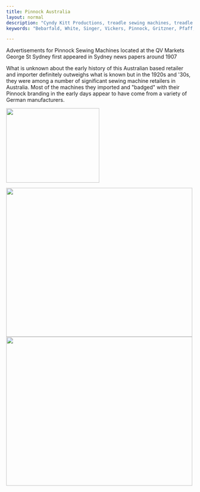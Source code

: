 ```yaml
---
title: Pinnock Australia
layout: normal
description: "Cyndy Kitt Productions, treadle sewing machines, treadle sewing machine parts, sewing machine parts, vintage treadle sewing machines, reproduction sewing machine manuals, sewing machine manual, eco sewing"
keywords: "Bebarfald, White, Singer, Vickers, Pinnock, Gritzner, Pfaff, treadle sewing machine, vintage sewing machine, sewing machine manual"

---
```


<div class="container text-center">
<p class="h2 text-left">Advertisements for Pinnock Sewing Machines located at the QV Markets George St Sydney first appeared in Sydney news papers around 1907</p>
<p>What is unknown about the early history of this Australian based retailer and importer definitely outweighs what is known but in the 1920s and '30s, they were among a number of significant sewing machine retailers in Australia.  Most of the machines they imported and &quot;badged&quot; with their Pinnock branding in the early days appear to have come from a variety of German manufacturers. </p>
<p><img class="img-fluid my-1" src="{{"pic/LSAF-ModA-A19.02.jpg"}}" width="250" height="200"></p>
<p><img class="img-fluid my-1" src="{{"pic/pinnock/pinnock.sewmaster.ad1c.png"}}" width="500" height="400">
<img class="img-fluid my-1" src="{{"pic/pinnock/Pinnock.F02.png"}}" width="500" height="400"></p>
</div><!-- end container -->
